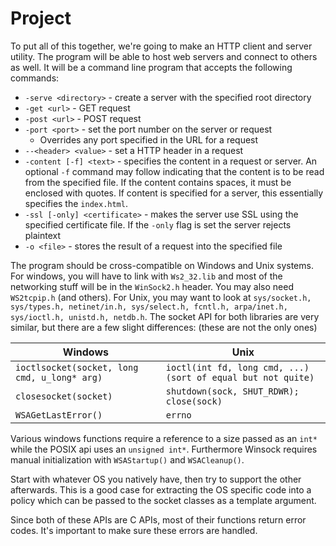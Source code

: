 # Project

To put all of this together, we're going to make an HTTP client and server utility. The program will be able to host web servers and connect to others as well. It will be a command line program that accepts the following commands:
* `-serve <directory>` - create a server with the specified root directory
* `-get <url>` - GET request
* `-post <url>` - POST request
* `-port <port>` - set the port number on the server or request
    * Overrides any port specified in the URL for a request
* `--<header> <value>` - set a HTTP header in a request
* `-content [-f] <text>` - specifies the content in a request or server. An optional `-f` command may follow indicating that the content is to be read from the specified file. If the content contains spaces, it must be enclosed with quotes. If content is specified for a server, this essentially specifies the `index.html`.
* `-ssl [-only] <certificate>` - makes the server use SSL using the specified certificate file. If the `-only` flag is set the server rejects plaintext
* `-o <file>` - stores the result of a request into the specified file

The program should be cross-compatible on Windows and Unix systems. For windows, you will have to link with `Ws2_32.lib` and most of the networking stuff will be in the `WinSock2.h` header. You may also need `WS2tcpip.h` (and others). For Unix, you may want to look at `sys/socket.h, sys/types.h, netinet/in.h, sys/select.h, fcntl.h, arpa/inet.h, sys/ioctl.h, unistd.h, netdb.h`. The socket API for both libraries are very similar, but there are a few slight differences: (these are not the only ones)

| Windows | Unix |
| --- | --- |
| `ioctlsocket(socket, long cmd, u_long* arg)` | `ioctl(int fd, long cmd, ...) (sort of equal but not quite)` |
| `closesocket(socket)` | `shutdown(sock, SHUT_RDWR); close(sock)` |
| `WSAGetLastError()` | `errno` |

Various windows functions require a reference to a size passed as an `int*` while the POSIX api uses an `unsigned int*`. Furthermore Winsock requires manual initialization with `WSAStartup()` and `WSACleanup()`.

Start with whatever OS you natively have, then try to support the other afterwards. This is a good case for extracting the OS specific code into a policy which can be passed to the socket classes as a template argument.

Since both of these APIs are C APIs, most of their functions return error codes. It's important to make sure these errors are handled.